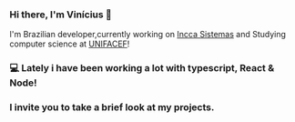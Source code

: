 ### Hi there, I'm Vinícius 👋

I'm Brazilian developer,currently working on [Incca Sistemas](https://incca.com.br/)
and Studying computer science at [UNIFACEF](https://www.unifacef.com.br/)!

### 💻 Lately i have been working a lot with typescript, React & Node!
###    I invite you to take a brief look at my projects.
